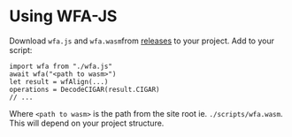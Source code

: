 # Using WFA-JS

Download `wfa.js` and `wfa.wasm`from [releases](https://git.tronnet.net/tronnet/WFA-JS/releases) to your project. Add to your script:

```
import wfa from "./wfa.js"
await wfa("<path to wasm>")
let result = wfAlign(...)
operations = DecodeCIGAR(result.CIGAR)
// ...
```

Where `<path to wasm>` is the path from the site root ie. `./scripts/wfa.wasm`. This will depend on your project structure.